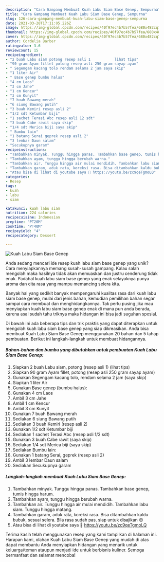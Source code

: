 ```yaml
---
description: "Cara Gampang Membuat Kuah Labu Siam Base Genep, Sempurna"
title: "Cara Gampang Membuat Kuah Labu Siam Base Genep, Sempurna"
slug: 126-cara-gampang-membuat-kuah-labu-siam-base-genep-sempurna
date: 2021-03-28T17:11:05.226Z
image: https://img-global.cpcdn.com/recipes/40f97ec4b7b57fea/680x482cq70/kuah-labu-siam-base-genep-foto-resep-utama.jpg
thumbnail: https://img-global.cpcdn.com/recipes/40f97ec4b7b57fea/680x482cq70/kuah-labu-siam-base-genep-foto-resep-utama.jpg
cover: https://img-global.cpcdn.com/recipes/40f97ec4b7b57fea/680x482cq70/kuah-labu-siam-base-genep-foto-resep-utama.jpg
author: Cordelia Barber
ratingvalue: 3.6
reviewcount: 15
recipeingredient:
- "2 buah Labu siam potong resep asli 1           lihat tips"
- "90 gram Ayam fillet potong resep asli 250 gram sayap ayam"
- " Segengam kacang tolo rendam selama 2 jam saya skip"
- "1 liter Air"
- " Base genep bumbu halus"
- "4 cm Laos"
- "3 cm Jahe"
- "1 cm Kencur"
- "3 cm Kunyit"
- "7 buah Bawang merah"
- "6 siung Bawang putih"
- "3 buah Kemiri resep asli 2"
- "1/2 sdt Ketumbar biji"
- "1 sachet Terasi Abc resep asli 12 sdt"
- "3 buah Cabe rawit saya skip"
- "1/4 sdt Merica biji saya skip"
- " Bumbu lain"
- "1 batang Serai geprek resep asli 2"
- "3 lembar Daun salam"
- "Secukupnya garam"
recipeinstructions:
- "Tambahkan minyak. Tunggu hingga panas. Tambahkan base genep, tumis hingga harum."
- "Tambahkan ayam, tunggu hingga berubah warna."
- "Tambahkan air. Tunggu hingga air mulai mendidih. Tambahkan labu siam. Tunggu hingga matang."
- "Tambahkan garam, aduk rata, koreksi rasa. Bisa ditambahkan kaldu bubuk, sesuai selera. Bila rasa sudah pas, siap untuk disajikan 😊"
- "Atau bisa di lihat di youtube saya 🤭 https://youtu.be/zc9qeTgmoLQ"
categories:
- Resep
tags:
- kuah
- labu
- siam

katakunci: kuah labu siam 
nutrition: 224 calories
recipecuisine: Indonesian
preptime: "PT20M"
cooktime: "PT40M"
recipeyield: "4"
recipecategory: Dessert

---
```



![Kuah Labu Siam Base Genep](https://img-global.cpcdn.com/recipes/40f97ec4b7b57fea/680x482cq70/kuah-labu-siam-base-genep-foto-resep-utama.jpg)

Anda sedang mencari ide resep kuah labu siam base genep yang unik? Cara menyiapkannya memang susah-susah gampang. Kalau salah mengolah maka hasilnya tidak akan memuaskan dan justru cenderung tidak enak. Padahal kuah labu siam base genep yang enak selayaknya punya aroma dan cita rasa yang mampu memancing selera kita.



Banyak hal yang sedikit banyak mempengaruhi kualitas rasa dari kuah labu siam base genep, mulai dari jenis bahan, kemudian pemilihan bahan segar sampai cara membuat dan menghidangkannya. Tak perlu pusing jika mau menyiapkan kuah labu siam base genep enak di mana pun anda berada, karena asal sudah tahu triknya maka hidangan ini bisa jadi suguhan spesial.


Di bawah ini ada beberapa tips dan trik praktis yang dapat diterapkan untuk mengolah kuah labu siam base genep yang siap dikreasikan. Anda bisa membuat Kuah Labu Siam Base Genep menggunakan 20 bahan dan 5 tahap pembuatan. Berikut ini langkah-langkah untuk membuat hidangannya.

<!--inarticleads1-->

##### Bahan-bahan dan bumbu yang dibutuhkan untuk pembuatan Kuah Labu Siam Base Genep:

1. Siapkan 2 buah Labu siam, potong (resep asli 1)           (lihat tips)
1. Siapkan 90 gram Ayam fillet, potong (resep asli 250 gram sayap ayam)
1. Gunakan  Segengam kacang tolo, rendam selama 2 jam (saya skip)
1. Siapkan 1 liter Air
1. Gunakan  Base genep (bumbu halus):
1. Gunakan 4 cm Laos
1. Ambil 3 cm Jahe
1. Ambil 1 cm Kencur
1. Ambil 3 cm Kunyit
1. Gunakan 7 buah Bawang merah
1. Sediakan 6 siung Bawang putih
1. Sediakan 3 buah Kemiri (resep asli 2)
1. Gunakan 1/2 sdt Ketumbar biji
1. Sediakan 1 sachet Terasi Abc (resep asli 1/2 sdt)
1. Gunakan 3 buah Cabe rawit (saya skip)
1. Sediakan 1/4 sdt Merica biji (saya skip)
1. Sediakan  Bumbu lain:
1. Gunakan 1 batang Serai, geprek (resep asli 2)
1. Ambil 3 lembar Daun salam
1. Sediakan Secukupnya garam




<!--inarticleads2-->

##### Langkah-langkah membuat Kuah Labu Siam Base Genep:

1. Tambahkan minyak. Tunggu hingga panas. Tambahkan base genep, tumis hingga harum.
1. Tambahkan ayam, tunggu hingga berubah warna.
1. Tambahkan air. Tunggu hingga air mulai mendidih. Tambahkan labu siam. Tunggu hingga matang.
1. Tambahkan garam, aduk rata, koreksi rasa. Bisa ditambahkan kaldu bubuk, sesuai selera. Bila rasa sudah pas, siap untuk disajikan 😊
1. Atau bisa di lihat di youtube saya 🤭 https://youtu.be/zc9qeTgmoLQ




Terima kasih telah menggunakan resep yang kami tampilkan di halaman ini. Harapan kami, olahan Kuah Labu Siam Base Genep yang mudah di atas dapat membantu Anda menyiapkan hidangan yang menarik untuk keluarga/teman ataupun menjadi ide untuk berbisnis kuliner. Semoga bermanfaat dan selamat mencoba!
